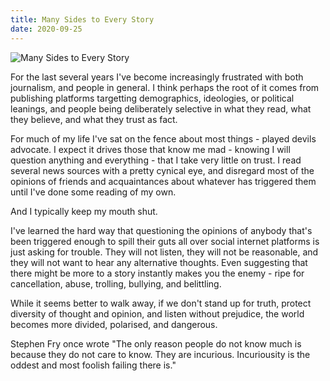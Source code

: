 ```yaml
---
title: Many Sides to Every Story
date: 2020-09-25
---
```


![Many Sides to Every Story](https://source.unsplash.com/s9CC2SKySJM/1600x900)

For the last several years I've become increasingly frustrated with both journalism, and people in general. I think perhaps the root of it comes from publishing platforms targetting demographics, ideologies, or political leanings, and people being deliberately selective in what they read, what they believe, and what they trust as fact.

For much of my life I've sat on the fence about most things - played devils advocate. I expect it drives those that know me mad - knowing I will question anything and everything - that I take very little on trust. I read several news sources with a pretty cynical eye, and disregard most of the opinions of friends and acquaintances about whatever has triggered them until I've done some reading of my own.

And I typically keep my mouth shut.

I've learned the hard way that questioning the opinions of anybody that's been triggered enough to spill their guts all over social internet platforms is just asking for trouble. They will not listen, they will not be reasonable, and they will not want to hear any alternative thoughts. Even suggesting that there might be more to a story instantly makes you the enemy - ripe for cancellation, abuse, trolling, bullying, and belittling.

While it seems better to walk away, if we don't stand up for truth, protect diversity of thought and opinion, and listen without prejudice, the world becomes more divided, polarised, and dangerous.

Stephen Fry once wrote "The only reason people do not know much is because they do not care to know. They are incurious. Incuriousity is the oddest and most foolish failing there is."